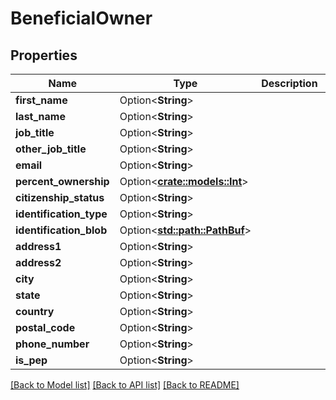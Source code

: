 # BeneficialOwner

## Properties

Name | Type | Description | Notes
------------ | ------------- | ------------- | -------------
**first_name** | Option<**String**> |  | [optional]
**last_name** | Option<**String**> |  | [optional]
**job_title** | Option<**String**> |  | [optional]
**other_job_title** | Option<**String**> |  | [optional]
**email** | Option<**String**> |  | [optional]
**percent_ownership** | Option<[**crate::models::Int**](int.md)> |  | [optional]
**citizenship_status** | Option<**String**> |  | [optional]
**identification_type** | Option<**String**> |  | [optional]
**identification_blob** | Option<[**std::path::PathBuf**](std::path::PathBuf.md)> |  | [optional]
**address1** | Option<**String**> |  | [optional]
**address2** | Option<**String**> |  | [optional]
**city** | Option<**String**> |  | [optional]
**state** | Option<**String**> |  | [optional]
**country** | Option<**String**> |  | [optional]
**postal_code** | Option<**String**> |  | [optional]
**phone_number** | Option<**String**> |  | [optional]
**is_pep** | Option<**String**> |  | [optional]

[[Back to Model list]](../README.md#documentation-for-models) [[Back to API list]](../README.md#documentation-for-api-endpoints) [[Back to README]](../README.md)


